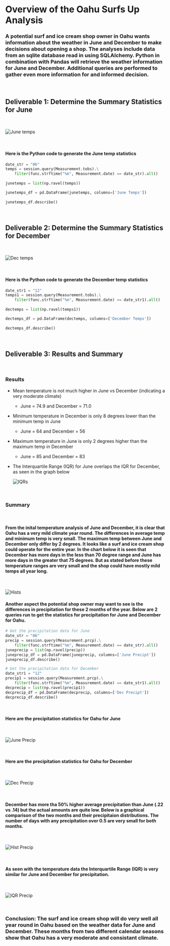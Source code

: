 # Overview of the Oahu Surfs Up Analysis

### A potential surf and ice cream shop owner in Oahu wants information about the weather in June and December to make decisions about opening a shop. The analyses include data from an sqlite database read in using SQLAlchemy. Python in combination with Pandas will retrieve the weather information for June and December. Additional queries are performed to gather even more information for and informed decision.

<br/>

## Deliverable 1: Determine the Summary Statistics for **June** 

<br/>

![June temps](./Resources/June_temps.png) 

<br/>

#### Here is the Python code to generate the June temp statistics
```Python
date_str = "06"
temps = session.query(Measurement.tobs).\
    filter(func.strftime("%m", Measurement.date) == date_str).all()
	
junetemps = list(np.ravel(temps))

junetemps_df = pd.DataFrame(junetemps, columns=['June Temps'])
	
junetemps_df.describe()
```

<br/>

## Deliverable 2: Determine the Summary Statistics for **December** 

<br/>

![Dec temps](./Resources/Dec_temps.png) 

<br/>

#### Here is the Python code to generate the December temp statistics
```Python
date_str1 = "12"
temps1 = session.query(Measurement.tobs).\
    filter(func.strftime("%m", Measurement.date) == date_str1).all()
	
dectemps = list(np.ravel(temps1))

dectemps_df = pd.DataFrame(dectemps, columns=['December Temps'])
	
dectemps_df.describe()
```

<br/>

## Deliverable 3: Results and Summary

<br/>

### Results
- Mean temperature is not much higher in June vs December (indicating a very moderate climate) 
    - June = 74.9 and December = 71.0

- Minimum temperature in December is only 8 degrees lower than the minimum temp in June
    - June = 64 and December = 56

- Maximum temperature in June is only 2 degrees higher than the maximum temp in December
    - June = 85 and December = 83

- The Interquartile Range (IQR) for June overlaps the IQR for December, as seen in the graph below

     ![IQRs](./Resources/IQR_temp.png) 


<br/>

### Summary

<br/>

#### From the inital temperature analysis of June and December, it is clear that Oahu has a very mild climate year round. The differences in average temp and minimum temp is very small. The maximum temp between June and December only differ by 2 degrees. It looks like a surf and ice cream shop could operate for the entire year. In the chart below it is seen that December has more days in the less than 70 degree range and June has more days in the greater that 75 degrees. But as stated before these temperature ranges are very small and the shop could have mostly mild temps all year long.

<br/>

   ![Hists](./Resources/hist_temp.png) 




#### Another aspect the potential shop owner may want to see is the differences in precipitation for these 2 months of the year. Below are 2 queries run to get the statistics for precipitation for June and December for Oahu.

```Python
# Get the precipitation data for June
date_str = "06"
precip = session.query(Measurement.prcp).\
    filter(func.strftime("%m", Measurement.date) == date_str).all()
juneprecip = list(np.ravel(precip))
juneprecip_df = pd.DataFrame(juneprecip, columns=['June Precipt'])
juneprecip_df.describe()
```

```Python
# Get the precipitation data for December
date_str1 = "12"
precip1 = session.query(Measurement.prcp).\
    filter(func.strftime("%m", Measurement.date) == date_str1).all()
decprecip = list(np.ravel(precip1))
decprecip_df = pd.DataFrame(decprecip, columns=['Dec Precipt'])
decprecip_df.describe()
```

<br/>

#### Here are the precipitation statistics for Oahu for June

<br/>

   ![June Precip](./Resources/june_prec.png) 

<br/>

#### Here are the precipitation statistics for Oahu for December

<br/>

   ![Dec Precip](./Resources/dec_prec.png)    

<br/>

#### December has more tha 50% higher average precipitation than June (.22 vs .14) but the actual amounts are quite low. Below is a graphical comparison of the two months and their precipitaion distributions. The number of days with any precipitation over 0.5 are very small for both months.

<br/>

   ![Hist Precip](./Resources/hist_prec.png)    
   
<br/>

#### As seen with the temperature data the Interquartile Range (IQR) is very similar for June and December for precipitation. 

<br/>

   ![IQR Precip](./Resources/IQR_prec.png)    
   
<br/>

### Conclusion: The surf and ice cream shop will do very well all year round in Oahu based on the weather data for June and December. These months from two different calendar seasons show that Oahu has a very moderate and consistant climate.